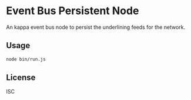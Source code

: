 # Event Bus Persistent Node

An kappa event bus node to persist the underlining feeds for the network.

## Usage

```bash
node bin/run.js
```

## License

ISC
